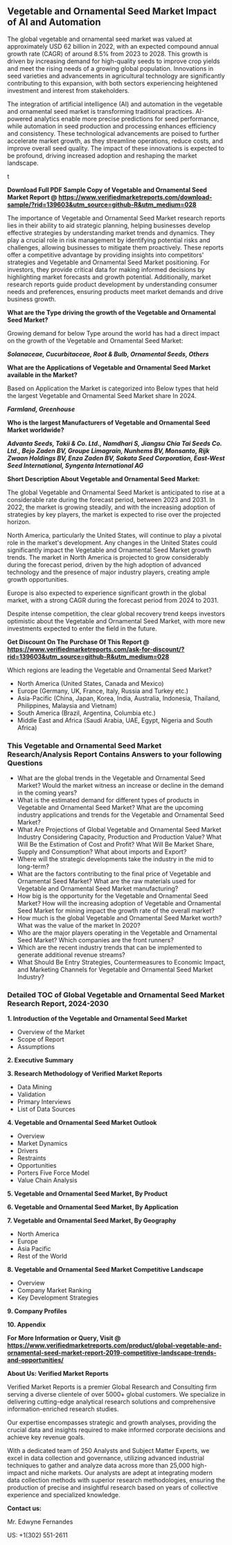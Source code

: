 <h2>Vegetable and Ornamental Seed Market Impact of AI and Automation</h2><p>The global vegetable and ornamental seed market was valued at approximately USD 62 billion in 2022, with an expected compound annual growth rate (CAGR) of around 8.5% from 2023 to 2028. This growth is driven by increasing demand for high-quality seeds to improve crop yields and meet the rising needs of a growing global population. Innovations in seed varieties and advancements in agricultural technology are significantly contributing to this expansion, with both sectors experiencing heightened investment and interest from stakeholders.</p><p>The integration of artificial intelligence (AI) and automation in the vegetable and ornamental seed market is transforming traditional practices. AI-powered analytics enable more precise predictions for seed performance, while automation in seed production and processing enhances efficiency and consistency. These technological advancements are poised to further accelerate market growth, as they streamline operations, reduce costs, and improve overall seed quality. The impact of these innovations is expected to be profound, driving increased adoption and reshaping the market landscape.</p>t</p><p id="" class=""><strong>Download Full PDF Sample Copy of Vegetable and Ornamental Seed Market Report @ <a href="https://www.verifiedmarketreports.com/download-sample/?rid=139603&utm_source=github-R&utm_medium=028" target="_blank">https://www.verifiedmarketreports.com/download-sample/?rid=139603&utm_source=github-R&utm_medium=028</a></strong></p><p>The importance of&nbsp;Vegetable and Ornamental Seed Market research reports lies in their ability to aid strategic planning, helping businesses develop effective strategies by understanding market trends and dynamics. They play a crucial role in risk management by identifying potential risks and challenges, allowing businesses to mitigate them proactively. These reports offer a competitive advantage by providing insights into competitors' strategies and Vegetable and Ornamental Seed Market positioning. For investors, they provide critical data for making informed decisions by highlighting market forecasts and growth potential. Additionally, market research reports guide product development by understanding consumer needs and preferences, ensuring products meet market demands and drive business growth.</p><p><strong>What are the&nbsp;Type driving the growth of the Vegetable and Ornamental Seed Market?</strong></p><p id="" class="">Growing demand for below Type around the world has had a direct impact on the growth of the Vegetable and Ornamental Seed Market:</p><em><strong>Solanaceae, Cucurbitaceae, Root & Bulb, Ornamental Seeds, Others</strong></em></p><strong>What are the&nbsp;Applications&nbsp;of Vegetable and Ornamental Seed Market available in the Market?</strong></p><p id="" class="">Based on Application the Market is categorized into Below types that held the largest Vegetable and Ornamental Seed Market share In 2024.</p><em><strong>Farmland, Greenhouse</strong></em></p><strong>Who is the largest Manufacturers of Vegetable and Ornamental Seed Market worldwide?</strong></p><p><em><strong>Advanta Seeds, Takii & Co. Ltd., Namdhari S, Jiangsu Chia Tai Seeds Co. Ltd., Bejo Zaden BV, Groupe Limagrain, Nunhems BV, Monsanto, Rijk Zwaan Holdings BV, Enza Zaden BV, Sakata Seed Corporation, East-West Seed International, Syngenta International AG</strong></em></p><p id="" class=""><strong>Short Description About Vegetable and Ornamental Seed Market:</strong></p><p>The global Vegetable and Ornamental Seed Market is anticipated to rise at a considerable rate during the forecast period, between 2023 and 2031. In 2022, the market is growing steadily, and with the increasing adoption of strategies by key players, the market is expected to rise over the projected horizon.</p><p>North America, particularly the United States, will continue to play a pivotal role in the market's development. Any changes in the United States could significantly impact the Vegetable and Ornamental Seed Market growth trends. The market in North America is projected to grow considerably during the forecast period, driven by the high adoption of advanced technology and the presence of major industry players, creating ample growth opportunities.</p><p>Europe is also expected to experience significant growth in the global market, with a strong CAGR during the forecast period from 2024 to 2031.</p><p>Despite intense competition, the clear global recovery trend keeps investors optimistic about the Vegetable and Ornamental Seed Market, with more new investments expected to enter the field in the future.</p><p id="" class=""><strong>Get Discount On The Purchase Of This Report @ <a href="https://www.verifiedmarketreports.com/ask-for-discount/?rid=139603&utm_source=github-R&utm_medium=028" target="_blank">https://www.verifiedmarketreports.com/ask-for-discount/?rid=139603&utm_source=github-R&utm_medium=028</a></strong></p>Which regions are leading the Vegetable and Ornamental Seed Market?</p><ul><li>North America (United States, Canada and Mexico)</li><li>Europe (Germany, UK, France, Italy, Russia and Turkey etc.)</li><li>Asia-Pacific (China, Japan, Korea, India, Australia, Indonesia, Thailand, Philippines, Malaysia and Vietnam)</li><li>South America (Brazil, Argentina, Columbia etc.)</li><li>Middle East and Africa (Saudi Arabia, UAE, Egypt, Nigeria and South Africa)</li></ul><h3 id="" class="">This Vegetable and Ornamental Seed Market Research/Analysis Report Contains Answers to your following Questions</h3><ul><li>What are the global trends in the Vegetable and Ornamental Seed Market? Would the market witness an increase or decline in the demand in the coming years?</li><li>What is the estimated demand for different types of products in Vegetable and Ornamental Seed Market? What are the upcoming industry applications and trends for the Vegetable and Ornamental Seed Market?</li><li>What Are Projections of Global Vegetable and Ornamental Seed Market Industry Considering Capacity, Production and Production Value? What Will Be the Estimation of Cost and Profit? What Will Be Market Share, Supply and Consumption? What about imports and Export?</li><li>Where will the strategic developments take the industry in the mid to long-term?</li><li>What are the factors contributing to the final price of Vegetable and Ornamental Seed Market? What are the raw materials used for Vegetable and Ornamental Seed Market manufacturing?</li><li>How big is the opportunity for the Vegetable and Ornamental Seed Market? How will the increasing adoption of Vegetable and Ornamental Seed Market for mining impact the growth rate of the overall market?</li><li>How much is the global Vegetable and Ornamental Seed Market worth? What was the value of the market In 2020?</li><li>Who are the major players operating in the Vegetable and Ornamental Seed Market? Which companies are the front runners?</li><li>Which are the recent industry trends that can be implemented to generate additional revenue streams?</li><li>What Should Be Entry Strategies, Countermeasures to Economic Impact, and Marketing Channels for Vegetable and Ornamental Seed Market Industry?</li></ul><h3 id="" class="">Detailed TOC of Global Vegetable and Ornamental Seed Market Research Report, 2024-2030</h3><p id="" class=""><strong>1. Introduction of the Vegetable and Ornamental Seed Market</strong></p><ul><li>Overview of the Market</li><li>Scope of Report</li><li>Assumptions</li></ul><p id="" class=""><strong>2. Executive Summary</strong></p><p id="" class=""><strong>3. Research Methodology of Verified Market Reports</strong></p><ul><li>Data Mining</li><li>Validation</li><li>Primary Interviews</li><li>List of Data Sources</li></ul><p id="" class=""><strong>4. Vegetable and Ornamental Seed Market Outlook</strong></p><ul><li>Overview</li><li>Market Dynamics</li><li>Drivers</li><li>Restraints</li><li>Opportunities</li><li>Porters Five Force Model</li><li>Value Chain Analysis</li></ul><p id="" class=""><strong>5. Vegetable and Ornamental Seed Market, By Product</strong></p><p id="" class=""><strong>6. Vegetable and Ornamental Seed Market, By Application</strong></p><p id="" class=""><strong>7. Vegetable and Ornamental Seed Market, By Geography</strong></p><ul><li>North America</li><li>Europe</li><li>Asia Pacific</li><li>Rest of the World</li></ul><p id="" class=""><strong>8. Vegetable and Ornamental Seed Market Competitive Landscape</strong></p><ul><li>Overview</li><li>Company Market Ranking</li><li>Key Development Strategies</li></ul><p id="" class=""><strong>9. Company Profiles</strong></p><p id="" class=""><strong>10. Appendix</strong></p><p id="" class=""><strong>For More Information or Query, Visit @ <a href="https://www.verifiedmarketreports.com/product/global-vegetable-and-ornamental-seed-market-report-2019-competitive-landscape-trends-and-opportunities/" target="_blank">https://www.verifiedmarketreports.com/product/global-vegetable-and-ornamental-seed-market-report-2019-competitive-landscape-trends-and-opportunities/</a></strong></p><p id="" class=""><strong>About Us: Verified Market Reports</strong></p><p id="" class="">Verified Market Reports is a premier Global Research and Consulting firm serving a diverse clientele of over 5000+ global customers. We specialize in delivering cutting-edge analytical research solutions and comprehensive information-enriched research studies.</p><p id="" class="">Our expertise encompasses strategic and growth analyses, providing the crucial data and insights required to make informed corporate decisions and achieve key revenue goals.</p><p id="" class="">With a dedicated team of 250 Analysts and Subject Matter Experts, we excel in data collection and governance, utilizing advanced industrial techniques to gather and analyze data across more than 25,000 high-impact and niche markets. Our analysts are adept at integrating modern data collection methods with superior research methodologies, ensuring the production of precise and insightful research based on years of collective experience and specialized knowledge.</p><p id="" class=""><strong>Contact us:</strong></p><p id="" class="">Mr. Edwyne Fernandes</p><p id="" class="">US: +1(302) 551-2611</p>